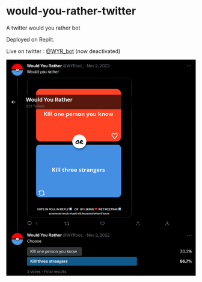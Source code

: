 # would-you-rather-twitter
A twitter would you rather bot

Deployed on Replit.

Live on twitter : [@WYR_bot](https://twitter.com/WYRbot_) (now deactivated)

![bot on twitter](wyr_tweet.png "bot on twitter")
